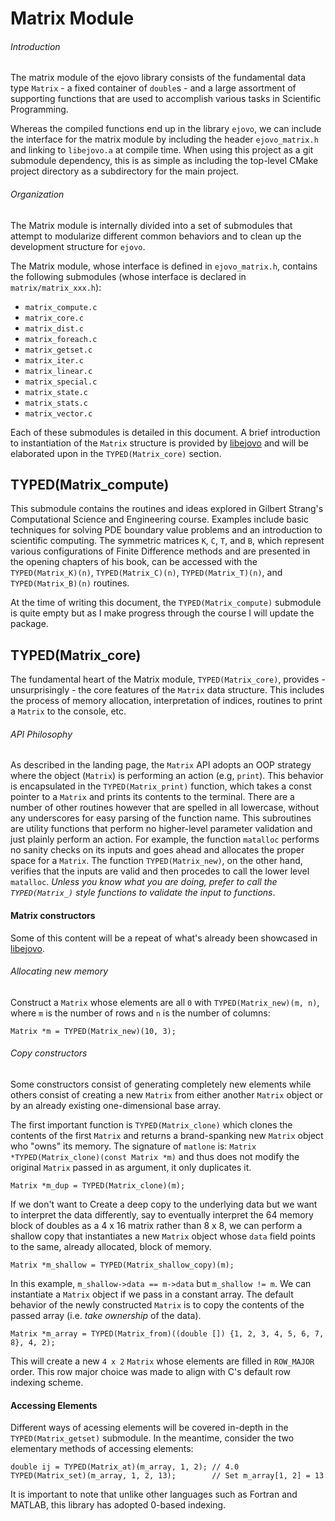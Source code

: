 # Matrix Module

###### Introduction

The matrix module of the ejovo library consists of the fundamental data type `Matrix` - a fixed container of `double`s - and a large assortment of supporting functions that are used to accomplish various tasks in Scientific Programming.

Whereas the compiled functions end up in the library `ejovo`, we can include the interface for the matrix module by including the header `ejovo_matrix.h` and linking to `libejovo.a` at compile time. When using this project as a git submodule dependency, this is as simple as including the top-level CMake project directory as a subdirectory for the main project.

###### Organization

The Matrix module is internally divided into a set of submodules that attempt to modularize different common behaviors and to clean up the development structure for `ejovo`.

The Matrix module, whose interface is defined in `ejovo_matrix.h`, contains the following submodules (whose interface is declared in `matrix/matrix_xxx.h`):

- `matrix_compute.c`
- `matrix_core.c`
- `matrix_dist.c`
- `matrix_foreach.c`
- `matrix_getset.c`
- `matrix_iter.c`
- `matrix_linear.c`
- `matrix_special.c`
- `matrix_state.c`
- `matrix_stats.c`
- `matrix_vector.c`

Each of these submodules is detailed in this document. A brief introduction to instantiation of the `Matrix` structure is provided by [libejovo](../index.md) and will be elaborated upon in the `TYPED(Matrix_core)` section.

## TYPED(Matrix_compute)

This submodule contains the routines and ideas explored in Gilbert Strang's Computational Science and Engineering course. Examples include basic techniques for solving PDE boundary value problems and an introduction to scientific computing. The symmetric matrices `K`, `C`, `T`, and `B`, which represent various configurations of Finite Difference methods and are presented in the opening chapters of his book, can be accessed with the `TYPED(Matrix_K)(n)`, `TYPED(Matrix_C)(n)`, `TYPED(Matrix_T)(n)`, and `TYPED(Matrix_B)(n)` routines.

At the time of writing this document, the `TYPED(Matrix_compute)` submodule is quite empty but as I make progress through the course I will update the package.

## TYPED(Matrix_core)

The fundamental heart of the Matrix module, `TYPED(Matrix_core)`, provides - unsurprisingly - the core features of the `Matrix` data structure. This includes the process of memory allocation, interpretation of indices, routines to print a `Matrix` to the console, etc.

###### API Philosophy

As described in the landing page, the `Matrix` API adopts an OOP strategy where the object (`Matrix`) is performing an action (e.g, `print`). This behavior is encapsulated in the `TYPED(Matrix_print)` function, which takes a const pointer to a `Matrix` and prints its contents to the terminal. There are a number of other routines however that are spelled in all lowercase, without any underscores for easy parsing of the function name. This subroutines are utility functions that perform no higher-level parameter validation and just plainly perform an action. For example, the function `matalloc` performs no sanity checks on its inputs and goes ahead and allocates the proper space for a `Matrix`. The function `TYPED(Matrix_new)`, on the other hand, verifies that the inputs are valid and then procedes to call the lower level `matalloc`. *Unless you know what you are doing, prefer to call the `TYPED(Matrix_)` style functions to validate the input to functions*.

#### Matrix constructors

Some of this content will be a repeat of what's already been showcased in [libejovo](../index.md).

###### Allocating new memory

Construct a `Matrix` whose elements are all `0` with `TYPED(Matrix_new)(m, n)`, where `m` is the number of rows and `n` is the number of columns:

```
Matrix *m = TYPED(Matrix_new)(10, 3);
```

###### Copy constructors
Some constructors consist of generating completely new elements while others consist of creating a new `Matrix` from either another `Matrix` object or by an already existing one-dimensional base array.

The first important function is `TYPED(Matrix_clone)` which clones the contents of the first `Matrix` and returns a brand-spanking new `Matrix` object who "owns" its memory. The signature of `matlone` is: `Matrix *TYPED(Matrix_clone)(const Matrix *m)` and thus does not modify the original `Matrix` passed in as argument, it only duplicates it.

```
Matrix *m_dup = TYPED(Matrix_clone)(m);
```

If we don't want to Create a deep copy to the underlying data but we want to interpret the data differently, say to eventually interpret the 64 memory block of doubles as a 4 x 16 matrix rather than 8 x 8, we can perform a shallow copy that instantiates a new `Matrix` object whose `data` field points to the same, already allocated, block of memory.

```
Matrix *m_shallow = TYPED(Matrix_shallow_copy)(m);
```

In this example, `m_shallow->data == m->data` but `m_shallow != m`. We can instantiate a `Matrix` object if we pass in a constant array. The default behavior of the newly constructed `Matrix` is to copy the contents of the passed array (i.e. _take ownership_ of the data).

```
Matrix *m_array = TYPED(Matrix_from)((double []) {1, 2, 3, 4, 5, 6, 7, 8}, 4, 2);
```

This will create a new `4 x 2` `Matrix` whose elements are filled in `ROW_MAJOR` order. This row major choice was made to align with C's default row indexing scheme.

#### Accessing Elements

Different ways of acessing elements will be covered in-depth in the `TYPED(Matrix_getset)` submodule. In the meantime, consider the two elementary methods of accessing elements:

```
double ij = TYPED(Matrix_at)(m_array, 1, 2); // 4.0
TYPED(Matrix_set)(m_array, 1, 2, 13);        // Set m_array[1, 2] = 13
```

It is important to note that unlike other languages such as Fortran and MATLAB, this library has adopted 0-based indexing.